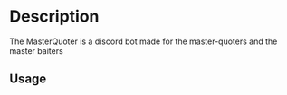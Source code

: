 # Description
The MasterQuoter is a discord bot made for the master-quoters and the master baiters

## Usage
